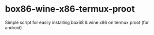 # box86-wine-x86-termux-proot
Simple script for easily installing box68 &amp; wine x86 on termux proot (for android)
